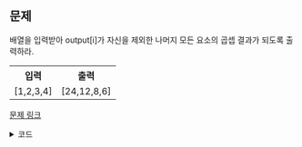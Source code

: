 ## 문제

배열을 입력받아 output[i]가 자신을 제외한 나머지 모든 요소의 곱셉 결과가 되도록 출력하라.

 <table>
	<th>입력</th>
	<th>출력</th>
	<tr><!-- 첫번째 줄 시작 -->
	    <td>[1,2,3,4]</td>
	    <td>[24,12,8,6]</td>
	</tr><!-- 첫번째 줄 끝 -->
    </table>

<a href="https://leetcode.com/problems/product-of-array-except-self/" target="_blank">문제 링크</a>

<details>
<summary>코드</summary>
<div markdown="1">

```python
from typing import List


class Solution:
    def productExceptSelf(self, nums: List[int]) -> List[int]:
        out = []
        p = 1

        for i in range(0, len(nums)):
            out.append(p)
            p = p * nums[i]

        p = 1

        for i in range(len(nums) - 1, -1, -1):
            out[i] = out[i] * p
            p = p * nums[i]

        return out
```

</div>
</details>